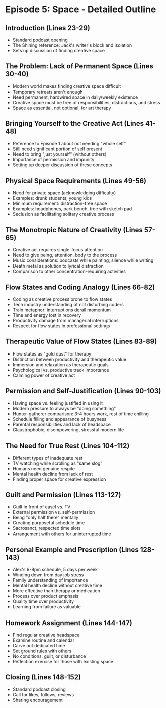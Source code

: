 # Episode 5: Space - Detailed Outline

## Introduction (Lines 23-29)
- Standard podcast opening
- The Shining reference: Jack's writer's block and isolation
- Sets up discussion of finding creative space

## The Problem: Lack of Permanent Space (Lines 30-40)
- Modern world makes finding creative space difficult
- Temporary retreats aren't enough
- Need permanent, hardwired space in daily/weekly existence
- Creative space must be free of responsibilities, distractions, and stress
- Space as essential, not optional, for art therapy

## Bringing Yourself to the Creative Act (Lines 41-48)
- Reference to Episode 1 about not needing "whole self"
- Still need significant portion of self present
- Need to bring "just yourself" (without others)
- Importance of permission and impunity
- Setting up deeper discussion of these concepts

## Physical Space Requirements (Lines 49-56)
- Need for private space (acknowledging difficulty)
- Examples: drunk students, young kids
- Minimum requirement: distraction-free space
- Examples: headphones, park bench, tree with sketch pad
- Seclusion as facilitating solitary creative process

## The Monotropic Nature of Creativity (Lines 57-65)
- Creative act requires single-focus attention
- Need to give being, attention, body to the process
- Music considerations: podcasts while painting, silence while writing
- Death metal as solution to lyrical distraction
- Comparison to other concentration-requiring activities

## Flow States and Coding Analogy (Lines 66-82)
- Coding as creative process prone to flow states
- Tech industry understanding of not disturbing coders
- Train metaphor: interruptions derail momentum
- Time and energy lost in recovery
- Productivity damage from managerial interruptions
- Respect for flow states in professional settings

## Therapeutic Value of Flow States (Lines 83-89)
- Flow states as "gold dust" for therapy
- Distinction between productivity and therapeutic value
- Immersion and relaxation as therapeutic goals
- Psychological vs. productive track importance
- Calming power of creative act

## Permission and Self-Justification (Lines 90-103)
- Having space vs. feeling justified in using it
- Modern pressure to always be "doing something"
- Hunter-gatherer comparison: 3-4 hours work, rest of time chilling
- Schedule filling and appearance of busyness
- Parental responsibilities and lack of headspace
- Claustrophobic, disempowering, stressful modern life

## The Need for True Rest (Lines 104-112)
- Different types of inadequate rest
- TV watching while scrolling as "same slog"
- Humans need genuine respite
- Mental health decline from lack of rest
- Finding proper space for creative expression

## Guilt and Permission (Lines 113-127)
- Guilt in front of easel vs. TV
- External permission vs. self-permission
- Being "only half there" mentally
- Creating purposeful schedule time
- Sacrosanct, respected time slots
- Arrangement with others for uninterrupted time

## Personal Example and Prescription (Lines 128-143)
- Alex's 6-8pm schedule, 5 days per week
- Winding down from day job stress
- Family understanding of importance
- Mental health decline without creative time
- More effective than therapy or medication
- Process over product emphasis
- Quality time over productivity
- Learning from failure as valuable

## Homework Assignment (Lines 144-147)
- Find regular creative headspace
- Examine routine and calendar
- Carve out dedicated time
- Set ground rules with others
- No conditions, guilt, or disturbance
- Reflection exercise for those with existing space

## Closing (Lines 148-152)
- Standard podcast closing
- Call for likes, follows, reviews
- Sharing encouragement
